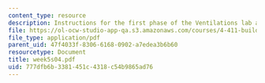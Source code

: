 ```yaml
---
content_type: resource
description: Instructions for the first phase of the Ventilations lab assignment.
file: https://ol-ocw-studio-app-qa.s3.amazonaws.com/courses/4-411-building-technology-laboratory-spring-2004/777dfb6b3381451c4318c54b9865ad76_week5s04.pdf
file_type: application/pdf
parent_uid: 47f4033f-8306-6168-0902-a7edea3b6b60
resourcetype: Document
title: week5s04.pdf
uid: 777dfb6b-3381-451c-4318-c54b9865ad76
---
```

